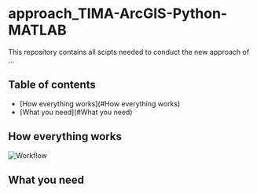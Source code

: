 # approach_TIMA-ArcGIS-Python-MATLAB
This repository contains all scipts needed to conduct the new approach of ...

## Table of contents
* [How everything works](#How everything works)
* [What you need](#What you need)

## How everything works
![Workflow](./images/workflow_approach.png)

## What you need
